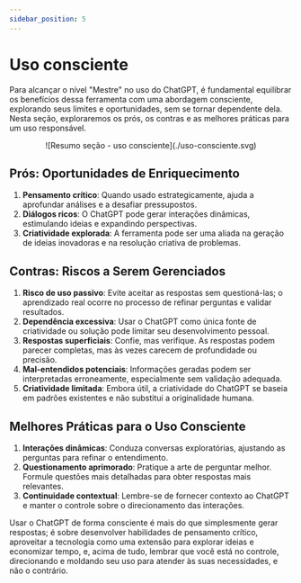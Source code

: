 ```yaml
---
sidebar_position: 5
---
```


# Uso consciente
Para alcançar o nível "Mestre" no uso do ChatGPT, é fundamental equilibrar os benefícios dessa ferramenta com uma abordagem consciente, explorando seus limites e oportunidades, sem se tornar dependente dela. Nesta seção, exploraremos os prós, os contras e as melhores práticas para um uso responsável.

<center>
![Resumo seção - uso consciente](./uso-consciente.svg)
</center>

## **Prós**: Oportunidades de Enriquecimento
1. **Pensamento crítico**: Quando usado estrategicamente, ajuda a aprofundar análises e a desafiar pressupostos.
1. **Diálogos ricos**: O ChatGPT pode gerar interações dinâmicas, estimulando ideias e expandindo perspectivas.
1. **Criatividade explorada**: A ferramenta pode ser uma aliada na geração de ideias inovadoras e na resolução criativa de problemas.

## **Contras**: Riscos a Serem Gerenciados
1. **Risco de uso passivo**: Evite aceitar as respostas sem questioná-las; o aprendizado real ocorre no processo de refinar perguntas e validar resultados.
1. **Dependência excessiva**: Usar o ChatGPT como única fonte de criatividade ou solução pode limitar seu desenvolvimento pessoal.
1. **Respostas superficiais**: Confie, mas verifique. As respostas podem parecer completas, mas às vezes carecem de profundidade ou precisão.
1. **Mal-entendidos potenciais**: Informações geradas podem ser interpretadas erroneamente, especialmente sem validação adequada.
1. **Criatividade limitada**: Embora útil, a criatividade do ChatGPT se baseia em padrões existentes e não substitui a originalidade humana.


## **Melhores Práticas para o Uso Consciente**
1. **Interações dinâmicas**: Conduza conversas exploratórias, ajustando as perguntas para refinar o entendimento.
2. **Questionamento aprimorado**: Pratique a arte de perguntar melhor. Formule questões mais detalhadas para obter respostas mais relevantes.
3. **Continuidade contextual**: Lembre-se de fornecer contexto ao ChatGPT e manter o controle sobre o direcionamento das interações.

Usar o ChatGPT de forma consciente é mais do que simplesmente gerar respostas; é sobre desenvolver habilidades de pensamento crítico, aproveitar a tecnologia como uma extensão para explorar ideias e economizar tempo, e, acima de tudo, lembrar que você está no controle, direcionando e moldando seu uso para atender às suas necessidades, e não o contrário.

